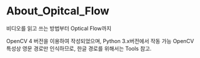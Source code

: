 # About_Opitcal_Flow

비디오를 읽고 쓰는 방법부터 Optical Flow까지

OpenCV 4 버전을 이용하여 작성되었으며, Python 3.x버전에서 작동 가능
OpenCV 특성상 영문 경로만 인식하므로, 한글 경로를 위해서는 Tools 참고.
